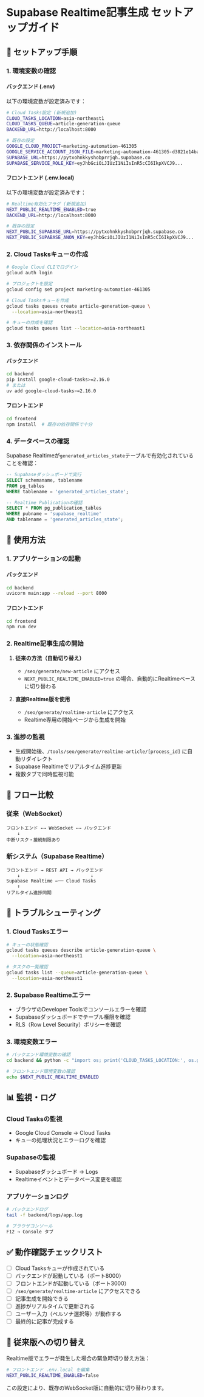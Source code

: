 # Supabase Realtime記事生成 セットアップガイド

## 🚀 セットアップ手順

### 1. 環境変数の確認

#### バックエンド (.env)
以下の環境変数が設定済みです：
```bash
# Cloud Tasks設定 (新規追加)
CLOUD_TASKS_LOCATION=asia-northeast1
CLOUD_TASKS_QUEUE=article-generation-queue
BACKEND_URL=http://localhost:8000

# 既存の設定
GOOGLE_CLOUD_PROJECT=marketing-automation-461305
GOOGLE_SERVICE_ACCOUNT_JSON_FILE=marketing-automation-461305-d3821e14ba9f.json
SUPABASE_URL=https://pytxohnkkyshobprrjqh.supabase.co
SUPABASE_SERVICE_ROLE_KEY=eyJhbGciOiJIUzI1NiIsInR5cCI6IkpXVCJ9...
```

#### フロントエンド (.env.local)
以下の環境変数が設定済みです：
```bash
# Realtime有効化フラグ (新規追加)
NEXT_PUBLIC_REALTIME_ENABLED=true
BACKEND_URL=http://localhost:8000

# 既存の設定
NEXT_PUBLIC_SUPABASE_URL=https://pytxohnkkyshobprrjqh.supabase.co
NEXT_PUBLIC_SUPABASE_ANON_KEY=eyJhbGciOiJIUzI1NiIsInR5cCI6IkpXVCJ9...
```

### 2. Cloud Tasksキューの作成

```bash
# Google Cloud CLIでログイン
gcloud auth login

# プロジェクトを設定
gcloud config set project marketing-automation-461305

# Cloud Tasksキューを作成
gcloud tasks queues create article-generation-queue \
  --location=asia-northeast1

# キューの作成を確認
gcloud tasks queues list --location=asia-northeast1
```

### 3. 依存関係のインストール

#### バックエンド
```bash
cd backend
pip install google-cloud-tasks>=2.16.0
# または
uv add google-cloud-tasks>=2.16.0
```

#### フロントエンド
```bash
cd frontend
npm install  # 既存の依存関係で十分
```

### 4. データベースの確認

Supabase Realtimeが`generated_articles_state`テーブルで有効化されていることを確認：

```sql
-- Supabaseダッシュボードで実行
SELECT schemaname, tablename 
FROM pg_tables 
WHERE tablename = 'generated_articles_state';

-- Realtime Publicationの確認
SELECT * FROM pg_publication_tables 
WHERE pubname = 'supabase_realtime' 
AND tablename = 'generated_articles_state';
```

## 🎯 使用方法

### 1. アプリケーションの起動

#### バックエンド
```bash
cd backend
uvicorn main:app --reload --port 8000
```

#### フロントエンド
```bash
cd frontend
npm run dev
```

### 2. Realtime記事生成の開始

1. **従来の方法（自動切り替え）**
   - `/seo/generate/new-article` にアクセス
   - `NEXT_PUBLIC_REALTIME_ENABLED=true` の場合、自動的にRealtimeベースに切り替わる

2. **直接Realtime版を使用**
   - `/seo/generate/realtime-article` にアクセス
   - Realtime専用の開始ページから生成を開始

### 3. 進捗の監視

- 生成開始後、`/tools/seo/generate/realtime-article/[process_id]` に自動リダイレクト
- Supabase Realtimeでリアルタイム進捗更新
- 複数タブで同時監視可能

## 🔄 フロー比較

### 従来（WebSocket）
```
フロントエンド ←→ WebSocket ←→ バックエンド
    ↓
中断リスク・接続制限あり
```

### 新システム（Supabase Realtime）
```
フロントエンド → REST API → バックエンド
    ↓                          ↓
Supabase Realtime ←── Cloud Tasks
    ↑
リアルタイム進捗同期
```

## 🐛 トラブルシューティング

### 1. Cloud Tasksエラー
```bash
# キューの状態確認
gcloud tasks queues describe article-generation-queue \
  --location=asia-northeast1

# タスクの一覧確認
gcloud tasks list --queue=article-generation-queue \
  --location=asia-northeast1
```

### 2. Supabase Realtimeエラー
- ブラウザのDeveloper Toolsでコンソールエラーを確認
- Supabaseダッシュボードでテーブル権限を確認
- RLS（Row Level Security）ポリシーを確認

### 3. 環境変数エラー
```bash
# バックエンド環境変数の確認
cd backend && python -c "import os; print('CLOUD_TASKS_LOCATION:', os.getenv('CLOUD_TASKS_LOCATION'))"

# フロントエンド環境変数の確認
echo $NEXT_PUBLIC_REALTIME_ENABLED
```

## 📊 監視・ログ

### Cloud Tasksの監視
- Google Cloud Console → Cloud Tasks
- キューの処理状況とエラーログを確認

### Supabaseの監視
- Supabaseダッシュボード → Logs
- Realtimeイベントとデータベース変更を確認

### アプリケーションログ
```bash
# バックエンドログ
tail -f backend/logs/app.log

# ブラウザコンソール
F12 → Console タブ
```

## ✅ 動作確認チェックリスト

- [ ] Cloud Tasksキューが作成されている
- [ ] バックエンドが起動している（ポート8000）
- [ ] フロントエンドが起動している（ポート3000）
- [ ] `/seo/generate/realtime-article` にアクセスできる
- [ ] 記事生成を開始できる
- [ ] 進捗がリアルタイムで更新される
- [ ] ユーザー入力（ペルソナ選択等）が動作する
- [ ] 最終的に記事が完成する

## 🔄 従来版への切り替え

Realtime版でエラーが発生した場合の緊急時切り替え方法：

```bash
# フロントエンド .env.local を編集
NEXT_PUBLIC_REALTIME_ENABLED=false
```

この設定により、既存のWebSocket版に自動的に切り替わります。